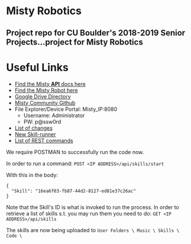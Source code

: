 # Misty Robotics
Project repo for CU Boulder's 2018-2019 Senior Projects...project for Misty Robotics
--------------------------------------------------------------------------------
# Useful Links
* [Find the Misty **API** docs here](https://docs.mistyrobotics.com/apis/overview/command-architecture/)
* [Find the Misty Robot here](https://www.mistyrobotics.com)
* [Google Drive Directory](https://drive.google.com/open?id=1oL5YVvMhChFNjZVW0gDi5_ol8FCHE3d1)
* [Misty Community Github](https://github.com/MistyCommunity/MistyI/tree/master/Skills)
* File Explorer/Device Portal: Misty_IP:8080
    * Username: Administrator
    * PW: p@ssw0rd 
* [List of changes](https://community.mistyrobotics.com/t/4-17-19-release-notes/1345)
* [New Skill-runner](http://skill-runner.mistyrobotics.com/)
* [List of REST commands](https://docs.mistyrobotics.com/docs/reference/rest/#reloadskills-alpha)

We require POSTMAN to successfully run the code now. 

In order to _run_ a command:
`POST <IP ADDRESS>/api/skills/start`

With this in the body:
```
{
  "Skill": "16ea6f03-fb87-44d2-8127-ed81e37c26ac"
}
```
Note that the Skill's ID is what is invoked to run the process. In order to retrieve a list of skills s.t. you may run them you need to do: `GET <IP ADDRESS>/api/skills`

The skills are now being uploaded to `User Folders \ Music \ Skills \ Code \`
